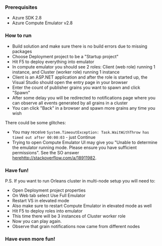 ### Prerequisites

* Azure SDK 2.8
* Azure Compute Emulator v2.8

### How to run

* Build solution and make sure there is no build errors due to missing packages
* Choose Deployment project to be a "Startup project"
* Hit F5 to deploy everything into emulator
* In compute emulator you should see 2 roles: Client (web role) running 1 instance, and Cluster (worker role) running 1 instance
* Client is an ASP.NET application and after the role is started up, the Visual Studio should open the entry page in your browser
* Enter the count of publisher grains you want to spawn and click "Spawn"
* After some delay you will be redirected to notifications page where you can observe all events generated by all grains in a cluster
* You can click "Back" in a browser and spawn more grains any time you wish

There could be some glitches:

* You may receive `System.TimeoutException: Task.WaitWithThrow has timed out after 00:00:03` - just Continue
* Trying to open Compute Emulator UI may give you "Unable to determine the emulator running mode. Please ensure you have sufficient permissions". See the SO answer [here]()http://stackoverflow.com/a/18911982.

### Have fun!

P.S. If you want to run Orleans cluster in multi-node setup you will need to:

* Open Deployment project properties
* On Web tab select Use Full Emulator
* Restart VS in elevated mode
* Also make sure to restart Compute Emulator in elevated mode as well
* Hit F5 to deploy roles into emulator
* This time there will be 3 instances of Cluster worker role
* Now you can play again.
* Observe that grain notifications now came from different nodes

### Have even more fun!